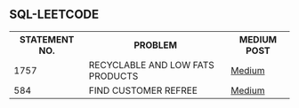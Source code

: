 ## SQL-LEETCODE
<table>
  <tr>
    <th>STATEMENT NO. </th>
    <th>PROBLEM</th>
    <th>MEDIUM POST</th>
  </tr>
  <tr>
    <td>1757</td>
    <td>RECYCLABLE AND LOW FATS PRODUCTS</td>
    <td><a href="https://medium.com/@ananyagupta1812/problem-statement-1757-recyclable-and-low-fats-products-65e3392daeb9" name="Medium" target="blank">Medium</a></td>
  </tr>
  <tr>
    <td>584</td>
    <td>FIND CUSTOMER REFREE</td>
    <td><a href="https://medium.com/@ananyagupta1812/problem-statement-584-find-customer-refree-3cc44dd2bed" name="Medium" target="blank">Medium</a></td>
  </tr>
</table>
